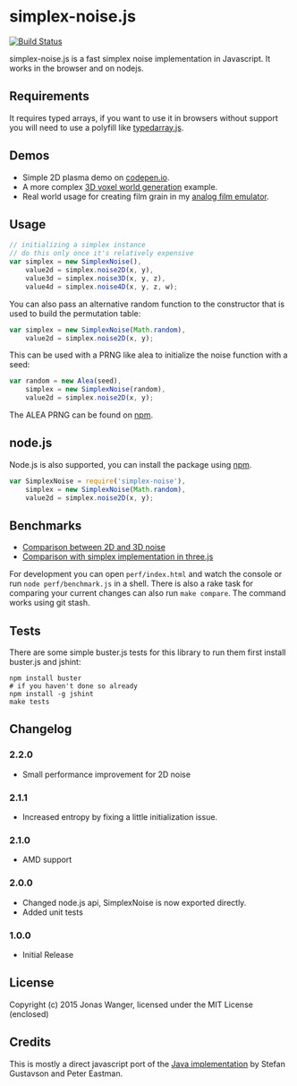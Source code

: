 # simplex-noise.js
[![Build Status](https://travis-ci.org/jwagner/simplex-noise.svg?branch=master)](https://travis-ci.org/jwagner/simplex-noise)

simplex-noise.js is a fast simplex noise implementation in Javascript. It works in the browser and on nodejs.

## Requirements

It requires typed arrays, if you want to use it in browsers without support
you will need to use a polyfill like [typedarray.js](http://www.calormen.com/polyfill/typedarray.js).

## Demos

- Simple 2D plasma demo on [codepen.io](http://codepen.io/jwagner/pen/BNmpdm/?editors=001).
- A more complex [3D voxel world generation](http://29a.ch/sandbox/2012/voxelworld/) example.
- Real world usage for creating film grain in my [analog film emulator](http://29a.ch/film-emulator/).

## Usage

```javascript
// initializing a simplex instance
// do this only once it's relatively expensive
var simplex = new SimplexNoise(),
    value2d = simplex.noise2D(x, y),
    value3d = simplex.noise3D(x, y, z),
    value4d = simplex.noise4D(x, y, z, w);
```

You can also pass an alternative random function to the constructor that is
used to build the permutation table:

```javascript
var simplex = new SimplexNoise(Math.random),
    value2d = simplex.noise2D(x, y);
```

This can be used with a PRNG like alea to initialize the noise function with a seed:

```javascript
var random = new Alea(seed),
    simplex = new SimplexNoise(random),
    value2d = simplex.noise2D(x, y);
```

The ALEA PRNG can be found on [npm](https://npmjs.org/package/alea).

## node.js

Node.js is also supported, you can install the package using [npm](https://npmjs.org/package/simplex-noise).

```javascript
var SimplexNoise = require('simplex-noise'),
    simplex = new SimplexNoise(Math.random),
    value2d = simplex.noise2D(x, y);
```

## Benchmarks

- [Comparison between 2D and 3D noise](http://jsperf.com/simplex-noise/4)
- [Comparison with simplex implementation in three.js](http://jsperf.com/simplex-noise-comparison/3)

For development you can open `perf/index.html` and watch the console or run `node perf/benchmark.js` in a shell.
There is also a rake task for comparing your current changes can also run `make compare`.
The command works using git stash.

## Tests

There are some simple buster.js tests for this library to run them first install buster.js and jshint:
```shell
npm install buster
# if you haven't done so already
npm install -g jshint
make tests
```

## Changelog

### 2.2.0
- Small performance improvement for 2D noise

### 2.1.1
- Increased entropy by fixing a little initialization issue.

### 2.1.0
- AMD support

### 2.0.0
- Changed node.js api, SimplexNoise is now exported directly.
- Added unit tests

### 1.0.0
- Initial Release

## License
Copyright (c) 2015 Jonas Wanger, licensed under the MIT License (enclosed)

## Credits
This is mostly a direct javascript port of the [Java implementation](http://webstaff.itn.liu.se/~stegu/simplexnoise/SimplexNoise.java)
by Stefan Gustavson and Peter Eastman.
